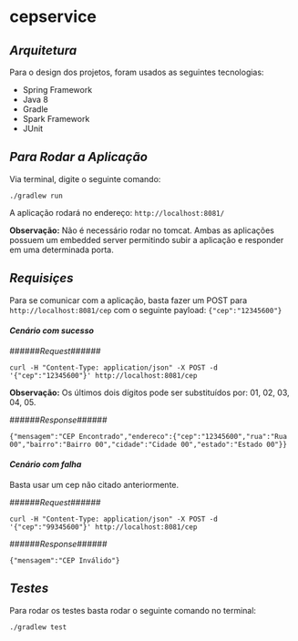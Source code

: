 # cepservice


## _Arquitetura_ ##

Para o design dos projetos, foram usados as seguintes tecnologias:

- Spring Framework
- Java 8
- Gradle
- Spark Framework
- JUnit


## _Para Rodar a Aplicação_ ##

Via terminal, digite o seguinte comando:

```./gradlew run```

A aplicação rodará no endereço: ```http://localhost:8081/```

**Observação:** Não é necessário rodar no tomcat. Ambas as aplicações possuem um embedded server permitindo subir a aplicação e responder em uma determinada porta. 


## _Requisiçes_ ##

Para se comunicar com a aplicação, basta fazer um POST para ```http://localhost:8081/cep``` com o seguinte payload:
```{"cep":"12345600"}```

#### _Cenário com sucesso_ ####

######_Request_######

```curl -H "Content-Type: application/json" -X POST -d '{"cep":"12345600"}' http://localhost:8081/cep```

**Observação:**  Os últimos dois dígitos pode ser substituídos por: 01, 02, 03, 04, 05.

######_Response_######

``` {"mensagem":"CEP Encontrado","endereco":{"cep":"12345600","rua":"Rua 00","bairro":"Bairro 00","cidade":"Cidade 00","estado":"Estado 00"}} ```

#### _Cenário com falha_ ####

Basta usar um cep não citado anteriormente.

######_Request_######

```curl -H "Content-Type: application/json" -X POST -d '{"cep":"99345600"}' http://localhost:8081/cep```

######_Response_######

``` {"mensagem":"CEP Inválido"} ```

## _Testes_ ##

Para rodar os testes basta rodar o seguinte comando no terminal:

``` ./gradlew test ```
